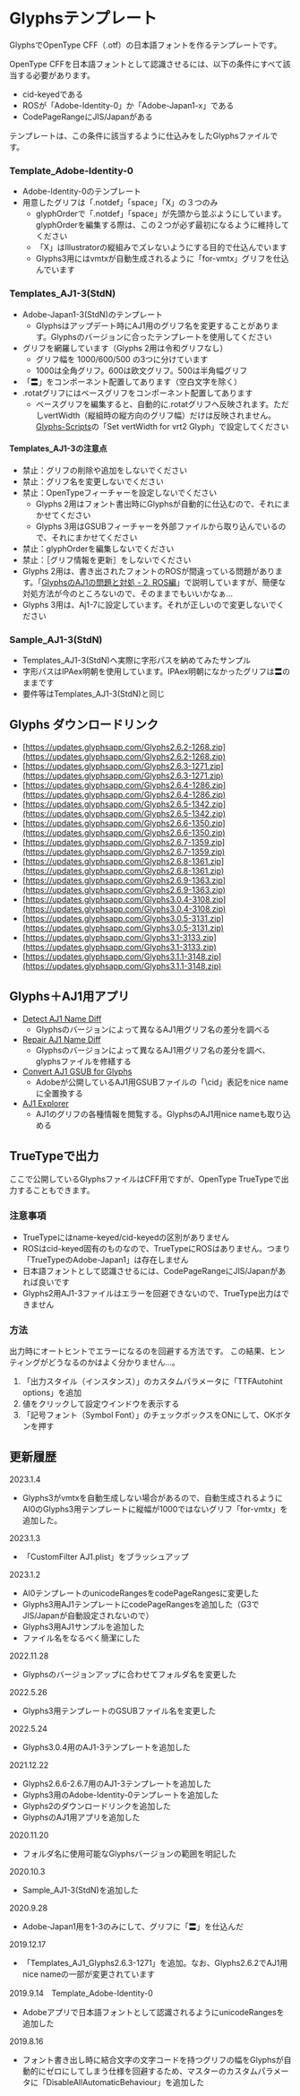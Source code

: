 # Glyphsテンプレート

GlyphsでOpenType CFF（.otf）の日本語フォントを作るテンプレートです。

OpenType CFFを日本語フォントとして認識させるには、以下の条件にすべて該当する必要があります。
* cid-keyedである
* ROSが「Adobe-Identity-0」か「Adobe-Japan1-x」である
* CodePageRangeにJIS/Japanがある

テンプレートは、この条件に該当するように仕込みをしたGlyphsファイルです。

### Template_Adobe-Identity-0
* Adobe-Identity-0のテンプレート
* 用意したグリフは「.notdef」「space」「X」の３つのみ
    * glyphOrderで「.notdef」「space」が先頭から並ぶようにしています。glyphOrderを編集する際は、この２つが必ず最初になるように維持してください
    * 「X」はIllustratorの縦組みでズレないようにする目的で仕込んでいます
    * Glyphs3用にはvmtxが自動生成されるように「for-vmtx」グリフを仕込んでいます

### Templates_AJ1-3(StdN)
* Adobe-Japan1-3(StdN)のテンプレート
    * Glyphsはアップデート時にAJ1用のグリフ名を変更することがあります。Glyphsのバージョンに合ったテンプレートを使用してください
* グリフを網羅しています（Glyphs 2用は令和グリフなし）
    * グリフ幅を 1000/600/500 の3つに分けています
    * 1000は全角グリフ。600は欧文グリフ。500は半角幅グリフ
* 「〓」をコンポーネント配置してあります（空白文字を除く）
* .rotatグリフにはベースグリフをコンポーネント配置してあります
    * ベースグリフを編集すると、自動的に.rotatグリフへ反映されます。ただしvertWidth（縦組時の縦方向のグリフ幅）だけは反映されません。[Glyphs-Scripts](https://github.com/monokano/Glyphs-Scripts)の「Set vertWidth for vrt2 Glyph」で設定してください
#### Templates_AJ1-3の注意点
* 禁止：グリフの削除や追加をしないでください
* 禁止：グリフ名を変更しないでください
* 禁止：OpenTypeフィーチャーを設定しないでください
    * Glyphs 2用はフォント書出時にGlyphsが自動的に仕込むので、それにまかせてください
    * Glyphs 3用はGSUBフィーチャーを外部ファイルから取り込んでいるので、それにまかせてください
* 禁止：glyphOrderを編集しないでください
* 禁止：［グリフ情報を更新］をしないでください
* Glyphs 2用は、書き出されたフォントのROSが間違っている問題があります。「[GlyphsのAJ1の問題と対処 - 2. ROS編](https://gist.github.com/monokano/a3cf2992b8246720c5edc9abe12a65af)」で説明していますが、簡便な対処方法が今のところないので、そのままでもいいかなぁ…
* Glyphs 3用は、Aj1-7に設定しています。それが正しいので変更しないでください

### Sample_AJ1-3(StdN)
* Templates_AJ1-3(StdN)へ実際に字形パスを納めてみたサンプル
* 字形パスはIPAex明朝を使用しています。IPAex明朝になかったグリフは〓のままです
* 要件等はTemplates_AJ1-3(StdN)と同じ

## Glyphs ダウンロードリンク
* [https://updates.glyphsapp.com/Glyphs2.6.2-1268.zip](https://updates.glyphsapp.com/Glyphs2.6.2-1268.zip)
* [https://updates.glyphsapp.com/Glyphs2.6.3-1271.zip](https://updates.glyphsapp.com/Glyphs2.6.3-1271.zip)
* [https://updates.glyphsapp.com/Glyphs2.6.4-1286.zip](https://updates.glyphsapp.com/Glyphs2.6.4-1286.zip)
* [https://updates.glyphsapp.com/Glyphs2.6.5-1342.zip](https://updates.glyphsapp.com/Glyphs2.6.5-1342.zip)
* [https://updates.glyphsapp.com/Glyphs2.6.6-1350.zip](https://updates.glyphsapp.com/Glyphs2.6.6-1350.zip)
* [https://updates.glyphsapp.com/Glyphs2.6.7-1359.zip](https://updates.glyphsapp.com/Glyphs2.6.7-1359.zip)
* [https://updates.glyphsapp.com/Glyphs2.6.8-1361.zip](https://updates.glyphsapp.com/Glyphs2.6.8-1361.zip)
* [https://updates.glyphsapp.com/Glyphs2.6.9-1363.zip](https://updates.glyphsapp.com/Glyphs2.6.9-1363.zip)
* [https://updates.glyphsapp.com/Glyphs3.0.4-3108.zip](https://updates.glyphsapp.com/Glyphs3.0.4-3108.zip)
* [https://updates.glyphsapp.com/Glyphs3.0.5-3131.zip](https://updates.glyphsapp.com/Glyphs3.0.5-3131.zip)
* [https://updates.glyphsapp.com/Glyphs3.1-3133.zip](https://updates.glyphsapp.com/Glyphs3.1-3133.zip)
* [https://updates.glyphsapp.com/Glyphs3.1.1-3148.zip](https://updates.glyphsapp.com/Glyphs3.1.1-3148.zip)

## Glyphs＋AJ1用アプリ
* [Detect AJ1 Name Diff](https://tama-san.com/dl/files/Detect-AJ1-Name-Diff-102.tbz2)
	* Glyphsのバージョンによって異なるAJ1用グリフ名の差分を調べる
* [Repair AJ1 Name Diff](https://tama-san.com/dl/files/Repair-AJ1-Name-Diff-102.tbz2)
	* Glyphsのバージョンによって異なるAJ1用グリフ名の差分を調べ、glyphsファイルを修繕する
* [Convert AJ1 GSUB for Glyphs](https://tama-san.com/dl/files/Convert-AJ1-GSUB-for-Glyphs-100.tbz2)
	* Adobeが公開しているAJ1用GSUBファイルの「\cid」表記をnice nameに全置換する
* [AJ1 Explorer](https://tama-san.com/dl/files/AJ1-Explorer-2.2.1-34.tbz2)
	* AJ1のグリフの各種情報を閲覧する。GlyphsのAJ1用nice nameも取り込める

## TrueTypeで出力
ここで公開しているGlyphsファイルはCFF用ですが、OpenType TrueTypeで出力することもできます。
### 注意事項
* TrueTypeにはname-keyed/cid-keyedの区別がありません
* ROSはcid-keyed固有のものなので、TrueTypeにROSはありません。つまり「TrueTypeのAdobe-Japan1」は存在しません
* 日本語フォントとして認識させるには、CodePageRangeにJIS/Japanがあれば良いです
* Glyphs2用AJ1-3ファイルはエラーを回避できないので、TrueType出力はできません
### 方法
出力時にオートヒントでエラーになるのを回避する方法です。
この結果、ヒンティングがどうなるのかはよく分かりません…。
1. 「出力スタイル（インスタンス）」のカスタムパラメータに「TTFAutohint options」を追加
2. 値をクリックして設定ウインドウを表示する
3. 「記号フォント（Symbol Font）」のチェックボックスをONにして、OKボタンを押す

## 更新履歴

2023.1.4
* Glyphs3がvmtxを自動生成しない場合があるので、自動生成されるようにAI0のGlyphs3用テンプレートに縦幅が1000ではないグリフ「for-vmtx」を追加した。

2023.1.3
* 「CustomFilter AJ1.plist」をブラッシュアップ

2023.1.2
* AI0テンプレートのunicodeRangesをcodePageRangesに変更した
* Glyphs3用AJ1テンプレートにcodePageRangesを追加した（G3でJIS/Japanが自動設定されないので）
* Glyphs3用AJ1サンプルを追加した
* ファイル名をなるべく簡潔にした

2022.11.28
* Glyphsのバージョンアップに合わせてフォルダ名を変更した

2022.5.26
* Glyphs3用テンプレートのGSUBファイル名を変更した

2022.5.24
* Glyphs3.0.4用のAJ1-3テンプレートを追加した

2021.12.22
* Glyphs2.6.6-2.6.7用のAJ1-3テンプレートを追加した
* Glyphs3用のAdobe-Identity-0テンプレートを追加した
* Glyphs2のダウンロードリンクを追加した
* GlyphsのAJ1用アプリを追加した

2020.11.20
* フォルダ名に使用可能なGlyphsバージョンの範囲を明記した

2020.10.3
* Sample_AJ1-3(StdN)を追加した

2020.9.28
* Adobe-Japan1用を1-3のみにして、グリフに「〓」を仕込んだ

2019.12.17
* 「Templates_AJ1_Glyphs2.6.3-1271」を追加。なお、Glyphs2.6.2でAJ1用nice nameの一部が変更されています

2019.9.14　Template_Adobe-Identity-0
* Adobeアプリで日本語フォントとして認識されるようにunicodeRangesを追加した

2019.8.16
* フォント書き出し時に結合文字の文字コードを持つグリフの幅をGlyphsが自動的にゼロにしてしまう仕様を回避するため、マスターのカスタムパラメータに「DisableAllAutomaticBehaviour」を追加した